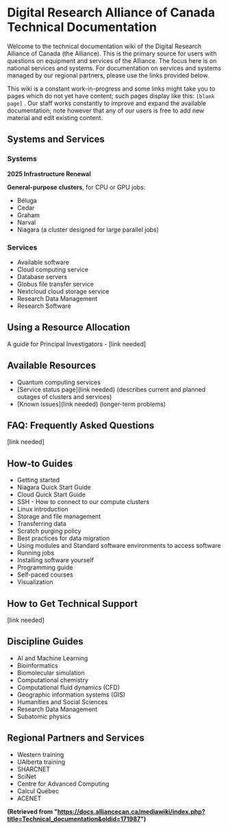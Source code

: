 # Digital Research Alliance of Canada Technical Documentation

Welcome to the technical documentation wiki of the Digital Research Alliance of Canada (the Alliance). This is the primary source for users with questions on equipment and services of the Alliance.  The focus here is on national services and systems. For documentation on services and systems managed by our regional partners, please use the links provided below.

This wiki is a constant work-in-progress and some links might take you to pages which do not yet have content; such pages display like this:  `[blank page]` . Our staff works constantly to improve and expand the available documentation; note however that any of our users is free to add new material and edit existing content.


## Systems and Services

### Systems

**2025 Infrastructure Renewal**

**General-purpose clusters**, for CPU or GPU jobs:

* Béluga
* Cedar
* Graham
* Narval
* Niagara (a cluster designed for large parallel jobs)


### Services

* Available software
* Cloud computing service
* Database servers
* Globus file transfer service
* Nextcloud cloud storage service
* Research Data Management
* Research Software


## Using a Resource Allocation

A guide for Principal Investigators - [link needed]


## Available Resources

* Quantum computing services
* [Service status page](link needed) (describes current and planned outages of clusters and services)
* [Known issues](link needed) (longer-term problems)


## FAQ: Frequently Asked Questions

[link needed]


## How-to Guides

* Getting started
* Niagara Quick Start Guide
* Cloud Quick Start Guide
* SSH - How to connect to our compute clusters
* Linux introduction
* Storage and file management
* Transferring data
* Scratch purging policy
* Best practices for data migration
* Using modules and Standard software environments to access software
* Running jobs
* Installing software yourself
* Programming guide
* Self-paced courses
* Visualization


## How to Get Technical Support

[link needed]


## Discipline Guides

* AI and Machine Learning
* Bioinformatics
* Biomolecular simulation
* Computational chemistry
* Computational fluid dynamics (CFD)
* Geographic information systems (GIS)
* Humanities and Social Sciences
* Research Data Management
* Subatomic physics


## Regional Partners and Services

* Western training
* UAlberta training
* SHARCNET
* SciNet
* Centre for Advanced Computing
* Calcul Québec
* ACENET


**(Retrieved from "https://docs.alliancecan.ca/mediawiki/index.php?title=Technical_documentation&oldid=171987")**
